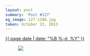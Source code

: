 ```yaml
---
layout: post
summary: 'Post #127'
og_image: 127-1280.jpg
taken: October 23, 2013
---
```


<div class="post">
 <time>
  <a href="/127">
   {{ page.date | date: "%B %-d, %Y" }}
  </a>
 </time>
 <a href="/127">
  <figure data-taken="10/23/2013">
   <img sizes="(min-width: 700px) 50vw, calc(100vw - 2rem)" src="{{ site.assets_url }}/127-640.jpg" srcset="{{ site.assets_url }}/127-1280.jpg 1280w, {{ site.assets_url }}/127-960.jpg 960w, {{ site.assets_url }}/127-640.jpg 640w, {{ site.assets_url }}/127-320.jpg 320w"/>
  </figure>
 </a>
</div>

